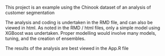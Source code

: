 This project is an example using the Chinook dataset of an analysis of customer segmentation

The analysis and coding is undertaken in the RMD file, and can also be viewed in html.
As noted in the RMD / html files, only a simple model using XGBoost was undertaken.
Proper modelling would involve many models, tuning, and the creation of ensembles.

The results of the analysis are best viewed in the App.R file
